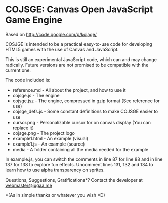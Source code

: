 # COJSGE: Canvas Open JavaScript Game Engine #

Based on http://code.google.com/p/kojage/

COSJGE is intended to be a practical easy-to-use code for developing HTML5 games with the use of Canvas and JavaScript.

This is still an experimental JavaScript code, which can and may change radically. Future versions are not promised to be compatible with the current one.

The code included is:
 * reference.md		- All about the project, and how to use it
 * cojsge.js 		- The engine
 * cojsge.jsz 		- The engine, compressed in gzip format (See reference for use)
 * cojsge_defs.js 	- Some constant definitions to make COJSGE easier to use
 * cursor.png 		- Personalizable cursor for on canvas display (You can replace it)
 * cojsge.png		- The project logo
 * example1.html 	- An example (visual)
 * example1.js 		- An example (source)
 * media 			- A folder containing all the media needed for the example

In example.js, you can switch the comments in line 87 for line 88 and in line 137 for 138 to explore fun effects. Uncomment lines 131, 132 and 134 to learn how to use alpha transparency on sprites.

Questions, Suggestions, Gratifications*?
Contact the developer at webmaster@jugaa.me

\*(As in simple thanks or whatever you wish =D)
